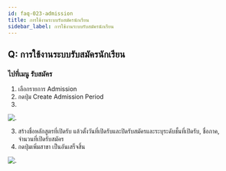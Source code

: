 ```yaml
---
id: faq-023-admission
title: การใช้งานระบบรับสมัครนักเรียน
sidebar_label: การใช้งานระบบรับสมัครนักเรียน
---
```


## Q: การใช้งานระบบรับสมัครนักเรียน

### ไปที่เมนู รับสมัคร

1.  เลือกรายการ Admission
2.  กดปุ่ม Create Admission Period
3.

![.](/img/manual/faq/22.jpg)

3.  สร้างชื่อหลักสูตรที่เปิดรับ แล้วตั้งวันที่เปิดรับและปิดรับสมัครและระบุระดับชั้นที่เปิดรับ, ชื่อภาค, จำนวนที่เปิดรับสมัคร
4.  กดปุ่มเพิ่มสาขา เป็นอันเสร็จสิ้น

![.](/img/manual/faq/22_1.jpg)
